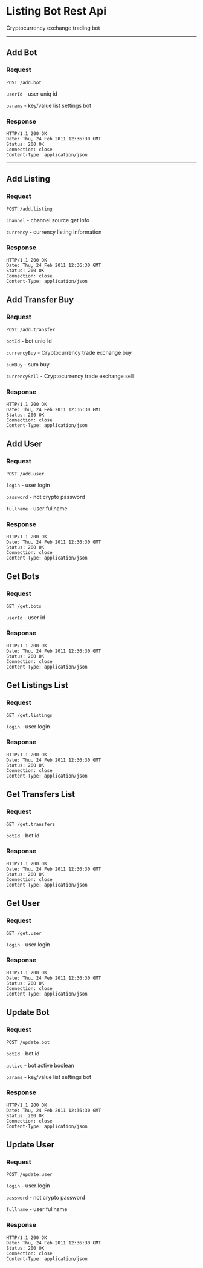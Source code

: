 # Listing Bot Rest Api
Cryptocurrency exchange trading bot
____


## Add Bot
### Request
``` POST /add.bot ```

```userId``` - user uniq id

```params``` - key/value list settings bot

### Response

```apacheconf
HTTP/1.1 200 OK
Date: Thu, 24 Feb 2011 12:36:30 GMT
Status: 200 OK
Connection: close
Content-Type: application/json
```
___


## Add Listing
### Request
``` POST /add.listing ```

```channel``` - channel source get info

```currency``` - currency listing information

### Response

```apacheconf
HTTP/1.1 200 OK
Date: Thu, 24 Feb 2011 12:36:30 GMT
Status: 200 OK
Connection: close
Content-Type: application/json
```


## Add Transfer Buy
### Request
``` POST /add.transfer ```

```botId``` - bot uniq Id

```currencyBuy``` - Cryptocurrency trade exchange buy

```sumBuy``` - sum buy

```currencySell``` - Cryptocurrency trade exchange sell

### Response

```apacheconf
HTTP/1.1 200 OK
Date: Thu, 24 Feb 2011 12:36:30 GMT
Status: 200 OK
Connection: close
Content-Type: application/json
```

## Add User
### Request
``` POST /add.user ```

```login``` - user login

```password``` - not crypto password

```fullname``` - user fullname

### Response

```apacheconf
HTTP/1.1 200 OK
Date: Thu, 24 Feb 2011 12:36:30 GMT
Status: 200 OK
Connection: close
Content-Type: application/json
```

## Get Bots
### Request
``` GET /get.bots ```

```userId``` - user id

### Response

```apacheconf
HTTP/1.1 200 OK
Date: Thu, 24 Feb 2011 12:36:30 GMT
Status: 200 OK
Connection: close
Content-Type: application/json
```

## Get Listings List
### Request
``` GET /get.listings ```

```login``` - user login

### Response

```apacheconf
HTTP/1.1 200 OK
Date: Thu, 24 Feb 2011 12:36:30 GMT
Status: 200 OK
Connection: close
Content-Type: application/json
```


## Get Transfers List
### Request
``` GET /get.transfers ```

```botId``` - bot id

### Response

```apacheconf
HTTP/1.1 200 OK
Date: Thu, 24 Feb 2011 12:36:30 GMT
Status: 200 OK
Connection: close
Content-Type: application/json
```

## Get User
### Request
``` GET /get.user ```

```login``` - user login

### Response

```apacheconf
HTTP/1.1 200 OK
Date: Thu, 24 Feb 2011 12:36:30 GMT
Status: 200 OK
Connection: close
Content-Type: application/json
```

## Update Bot
### Request
``` POST /update.bot ```

```botId``` - bot id

```active``` - bot active boolean

```params``` - key/value list settings bot

### Response

```apacheconf
HTTP/1.1 200 OK
Date: Thu, 24 Feb 2011 12:36:30 GMT
Status: 200 OK
Connection: close
Content-Type: application/json
```

## Update User
### Request
``` POST /update.user ```

```login``` - user login

```password``` - not crypto password

```fullname``` - user fullname

### Response

```apacheconf
HTTP/1.1 200 OK
Date: Thu, 24 Feb 2011 12:36:30 GMT
Status: 200 OK
Connection: close
Content-Type: application/json
```